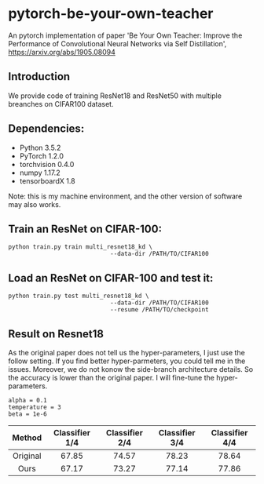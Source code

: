 # pytorch-be-your-own-teacher
An pytorch implementation of paper 'Be Your Own Teacher: Improve the Performance of Convolutional Neural Networks via Self Distillation', https://arxiv.org/abs/1905.08094

## Introduction
We provide code of training ResNet18 and ResNet50 with multiple breanches on CIFAR100 dataset. 

## Dependencies:

+ Python 3.5.2
+ PyTorch 1.2.0
+ torchvision          0.4.0  
+ numpy 1.17.2 
+ tensorboardX         1.8

Note: this is my machine environment, and the other version of software may also works.

## Train an ResNet on CIFAR-100:

```
python train.py train multi_resnet18_kd \
                             --data-dir /PATH/TO/CIFAR100 
```

## Load an ResNet on CIFAR-100 and test it:
```
python train.py test multi_resnet18_kd \
                             --data-dir /PATH/TO/CIFAR100 
                             --resume /PATH/TO/checkpoint
```

## Result on Resnet18

As the original paper does not tell us the hyper-parameters, I just use the follow setting. If you find better hyper-parmeters, you could tell me in the issues. Moreover, we do not konow the side-branch architecture details. So the accuracy is lower than the original paper.
I will fine-tune the hyper-parameters.
 ```
alpha = 0.1
temperature = 3
beta = 1e-6
```
|   Method   | Classifier 1/4 | Classifier 2/4 | Classifier 3/4 | Classifier 4/4 |
|:----------:|:--------------:|:--------------:|:--------------:|:--------------:|
| Original   |    67.85       |74.57          |       78.23   |     78.64      |
| Ours       | 67.17          | 73.27          | 77.14          | 77.86          |


